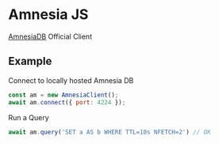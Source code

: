 # Amnesia JS
[AmnesiaDB](https://github.com/NikhilCodes/AmnesiaDB) Official Client

## Example

Connect to locally hosted Amnesia DB
```javascript
const am = new AmnesiaClient();
await am.connect({ port: 4224 });
```

Run a Query
```javascript
await am.query('SET a AS b WHERE TTL=10s NFETCH=2') // OK
```

